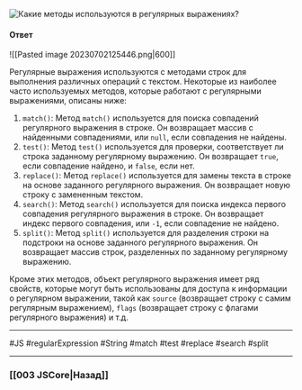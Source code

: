 ![Какие методы используются в регулярных выражениях?](https://youtu.be/XtQPrt8G0n8?t=495)

#### Ответ

![[Pasted image 20230702125446.png|600]]

Регулярные выражения используются с методами строк для выполнения различных операций с текстом. Некоторые из наиболее часто используемых методов, которые работают с регулярными выражениями, описаны ниже:

1. `match()`: Метод `match()` используется для поиска совпадений регулярного выражения в строке. Он возвращает массив с найденными совпадениями, или `null`, если совпадения не найдены.
2. `test()`: Метод `test()` используется для проверки, соответствует ли строка заданному регулярному выражению. Он возвращает `true`, если совпадение найдено, и `false`, если нет.
3. `replace()`: Метод `replace()` используется для замены текста в строке на основе заданного регулярного выражения. Он возвращает новую строку с замененным текстом.
4. `search()`: Метод `search()` используется для поиска индекса первого совпадения регулярного выражения в строке. Он возвращает индекс первого совпадения, или `-1`, если совпадение не найдено.
5. `split()`: Метод `split()` используется для разделения строки на подстроки на основе заданного регулярного выражения. Он возвращает массив строк, разделенных по заданному регулярному выражению.

Кроме этих методов, объект регулярного выражения имеет ряд свойств, которые могут быть использованы для доступа к информации о регулярном выражении, такой как `source` (возвращает строку с самим регулярным выражением), `flags` (возвращает строку с флагами регулярного выражения) и т.д.

___
#JS #regularExpression #String #match #test #replace #search #split

___

### [[003 JSCore|Назад]]